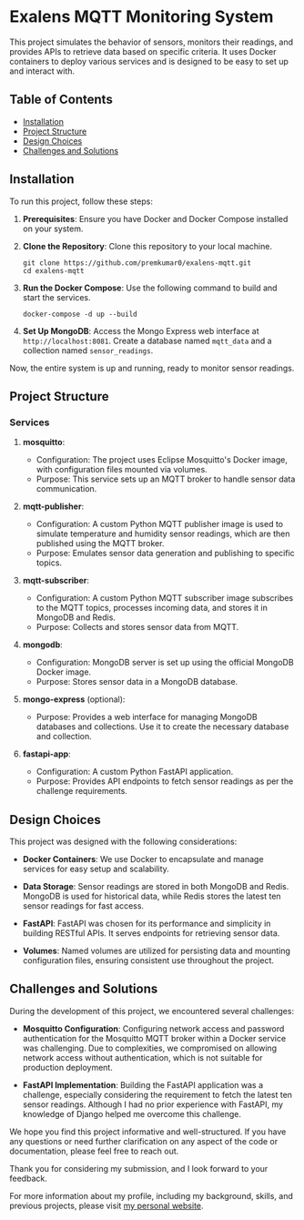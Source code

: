# Exalens MQTT Monitoring System

This project simulates the behavior of sensors, monitors their readings, and provides APIs to retrieve data based on specific criteria. It uses Docker containers to deploy various services and is designed to be easy to set up and interact with.

## Table of Contents

- [Installation](#installation)
- [Project Structure](#project-structure)
- [Design Choices](#design-choices)
- [Challenges and Solutions](#challenges-and-solutions)

## Installation

To run this project, follow these steps:

1. **Prerequisites**: Ensure you have Docker and Docker Compose installed on your system.

2. **Clone the Repository**: Clone this repository to your local machine.

   ```shell
   git clone https://github.com/premkumar0/exalens-mqtt.git
   cd exalens-mqtt
   ```

3. **Run the Docker Compose**: Use the following command to build and start the services.

   ```shell
   docker-compose -d up --build
   ```

4. **Set Up MongoDB**: Access the Mongo Express web interface at `http://localhost:8081`. Create a database named `mqtt_data` and a collection named `sensor_readings`.

Now, the entire system is up and running, ready to monitor sensor readings.

## Project Structure

### Services

1. **mosquitto**:

   - Configuration: The project uses Eclipse Mosquitto's Docker image, with configuration files mounted via volumes.
   - Purpose: This service sets up an MQTT broker to handle sensor data communication.

2. **mqtt-publisher**:

   - Configuration: A custom Python MQTT publisher image is used to simulate temperature and humidity sensor readings, which are then published using the MQTT broker.
   - Purpose: Emulates sensor data generation and publishing to specific topics.

3. **mqtt-subscriber**:

   - Configuration: A custom Python MQTT subscriber image subscribes to the MQTT topics, processes incoming data, and stores it in MongoDB and Redis.
   - Purpose: Collects and stores sensor data from MQTT.

4. **mongodb**:

   - Configuration: MongoDB server is set up using the official MongoDB Docker image.
   - Purpose: Stores sensor data in a MongoDB database.

5. **mongo-express** (optional):

   - Purpose: Provides a web interface for managing MongoDB databases and collections. Use it to create the necessary database and collection.

6. **fastapi-app**:
   - Configuration: A custom Python FastAPI application.
   - Purpose: Provides API endpoints to fetch sensor readings as per the challenge requirements.

## Design Choices

This project was designed with the following considerations:

- **Docker Containers**: We use Docker to encapsulate and manage services for easy setup and scalability.

- **Data Storage**: Sensor readings are stored in both MongoDB and Redis. MongoDB is used for historical data, while Redis stores the latest ten sensor readings for fast access.

- **FastAPI**: FastAPI was chosen for its performance and simplicity in building RESTful APIs. It serves endpoints for retrieving sensor data.

- **Volumes**: Named volumes are utilized for persisting data and mounting configuration files, ensuring consistent use throughout the project.

## Challenges and Solutions

During the development of this project, we encountered several challenges:

- **Mosquitto Configuration**: Configuring network access and password authentication for the Mosquitto MQTT broker within a Docker service was challenging. Due to complexities, we compromised on allowing network access without authentication, which is not suitable for production deployment.

- **FastAPI Implementation**: Building the FastAPI application was a challenge, especially considering the requirement to fetch the latest ten sensor readings. Although I had no prior experience with FastAPI, my knowledge of Django helped me overcome this challenge.

We hope you find this project informative and well-structured. If you have any questions or need further clarification on any aspect of the code or documentation, please feel free to reach out.

Thank you for considering my submission, and I look forward to your feedback.

For more information about my profile, including my background, skills, and previous projects, please visit [my personal website](https://premkumar0.github.io/).
